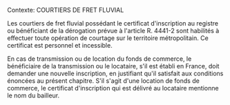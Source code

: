 Contexte: COURTIERS DE FRET FLUVIAL

Les courtiers de fret fluvial possédant le certificat d'inscription au registre ou bénéficiant de la dérogation prévue à l'article R. 4441-2 sont habilités à effectuer toute opération de courtage sur le territoire métropolitain. Ce certificat est personnel et incessible.

En cas de transmission ou de location du fonds de commerce, le bénéficiaire de la transmission ou le locataire, s'il est établi en France, doit demander une nouvelle inscription, en justifiant qu'il satisfait aux conditions énoncées au présent chapitre. S'il s'agit d'une location de fonds de commerce, le certificat d'inscription qui est délivré au locataire mentionne le nom du bailleur.